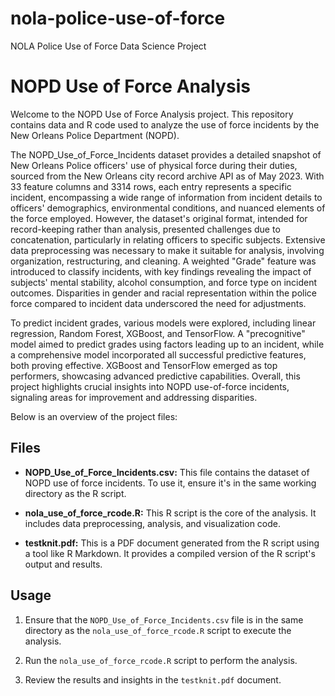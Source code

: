 # nola-police-use-of-force
NOLA Police Use of Force Data Science Project
# NOPD Use of Force Analysis

Welcome to the NOPD Use of Force Analysis project. This repository contains data and R code used to analyze the use of force incidents by the New Orleans Police Department (NOPD). 

The NOPD_Use_of_Force_Incidents dataset provides a detailed snapshot of New Orleans Police officers' use of physical force during their duties, sourced from the New Orleans city record archive API as of May 2023. With 33 feature columns and 3314 rows, each entry represents a specific incident, encompassing a wide range of information from incident details to officers' demographics, environmental conditions, and nuanced elements of the force employed. However, the dataset's original format, intended for record-keeping rather than analysis, presented challenges due to concatenation, particularly in relating officers to specific subjects. Extensive data preprocessing was necessary to make it suitable for analysis, involving organization, restructuring, and cleaning. A weighted "Grade" feature was introduced to classify incidents, with key findings revealing the impact of subjects' mental stability, alcohol consumption, and force type on incident outcomes. Disparities in gender and racial representation within the police force compared to incident data underscored the need for adjustments.

To predict incident grades, various models were explored, including linear regression, Random Forest, XGBoost, and TensorFlow. A "precognitive" model aimed to predict grades using factors leading up to an incident, while a comprehensive model incorporated all successful predictive features, both proving effective. XGBoost and TensorFlow emerged as top performers, showcasing advanced predictive capabilities. Overall, this project highlights crucial insights into NOPD use-of-force incidents, signaling areas for improvement and addressing disparities.




Below is an overview of the project files:

## Files

- **NOPD_Use_of_Force_Incidents.csv:** This file contains the dataset of NOPD use of force incidents. To use it, ensure it's in the same working directory as the R script.

- **nola_use_of_force_rcode.R:** This R script is the core of the analysis. It includes data preprocessing, analysis, and visualization code.

- **testknit.pdf:** This is a PDF document generated from the R script using a tool like R Markdown. It provides a compiled version of the R script's output and results.

## Usage

1. Ensure that the `NOPD_Use_of_Force_Incidents.csv` file is in the same directory as the `nola_use_of_force_rcode.R` script to execute the analysis.

2. Run the `nola_use_of_force_rcode.R` script to perform the analysis.

3. Review the results and insights in the `testknit.pdf` document.
